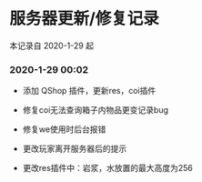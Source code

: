 # 服务器更新/修复记录

本记录自 2020-1-29 起

### 2020-1-29 00:02

 - 添加 QShop 插件，更新res，coi插件

 - 修复coi无法查询箱子内物品更变记录bug

 - 修复we使用时后台报错

 - 更改玩家离开服务器后的提示

 - 更改res插件中：岩浆，水放置的最大高度为256
